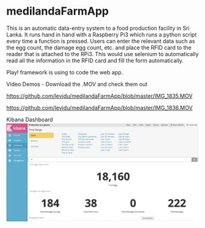 # medilandaFarmApp

This is an automatic data-entry system to a food production facility in Sri Lanka. It runs hand in hand with a Raspberry Pi3 which runs a python script every time a function is pressed. Users can enter the relevant data such as the egg count, the damage egg count, etc. and place the RFID card to the reader that is attached to the RPi3. This would use selenium to automatically read all the information in the RFID card and fill the form automatically.

Play! framework is using to code the web app.

Video Demos - Download the .MOV and check them out

https://github.com/levidu/medilandaFarmApp/blob/master/IMG_1835.MOV

https://github.com/levidu/medilandaFarmApp/blob/master/IMG_1836.MOV

Kibana Dashboard
![Screenshot of Kibana Dashboard](https://github.com/levidu/medilandaFarmApp/blob/master/Screen%20Shot%202019-09-16%20at%202.54.55%20PM.png)
